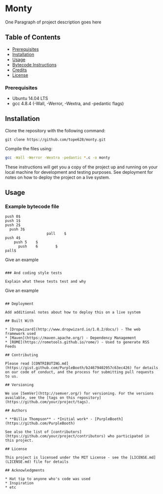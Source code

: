 # Monty

One Paragraph of project description goes here

## Table of Contents
* [Prerequisites](#prerequisites)
* [Installation](#installation)
* [Usage](#usage)
* [Bytecode Instructions](#bytecode-instructions)
* [Credits](#credits)
* [License](#license)

### Prerequisites
* Ubuntu 14.04 LTS
* gcc 4.8.4 (-Wall, -Werror, -Wextra, and -pedantic flags)

## Installation
Clone the repository with the following command:
```
git clone https://github.com/tope628/monty.git
```

Compile the files using:

```sh
gcc -Wall -Werror -Wextra -pedantic *.c -o monty
```

These instructions will get you a copy of the project up and running on your local machine for development and testing purposes. See deployment for notes on how to deploy the project on a live system.

## Usage 
### Example bytecode file
```$ cat -e bytecodes/000.m
push 0$
push 1$
push 2$
  push 3$
                   pall    $
push 4$
    push 5    $
      push    6        $
pall$
```
Give an example
```

### And coding style tests

Explain what these tests test and why

```
Give an example
```

## Deployment

Add additional notes about how to deploy this on a live system

## Built With

* [Dropwizard](http://www.dropwizard.io/1.0.2/docs/) - The web framework used
* [Maven](https://maven.apache.org/) - Dependency Management
* [ROME](https://rometools.github.io/rome/) - Used to generate RSS Feeds

## Contributing

Please read [CONTRIBUTING.md](https://gist.github.com/PurpleBooth/b24679402957c63ec426) for details on our code of conduct, and the process for submitting pull requests to us.

## Versioning

We use [SemVer](http://semver.org/) for versioning. For the versions available, see the [tags on this repository](https://github.com/your/project/tags). 

## Authors

* **Billie Thompson** - *Initial work* - [PurpleBooth](https://github.com/PurpleBooth)

See also the list of [contributors](https://github.com/your/project/contributors) who participated in this project.

## License

This project is licensed under the MIT License - see the [LICENSE.md](LICENSE.md) file for details

## Acknowledgments

* Hat tip to anyone who's code was used
* Inspiration
* etc

